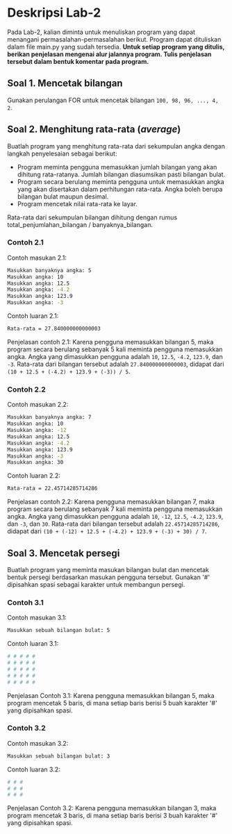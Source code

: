 # Deskripsi Lab-2
Pada Lab-2, kalian diminta untuk menuliskan program yang dapat menangani permasalahan-permasalahan berikut.
Program dapat dituliskan dalam file main.py yang sudah tersedia.
**Untuk setiap program yang ditulis, berikan penjelasan mengenai alur jalannya program. Tulis penjelasan tersebut dalam bentuk komentar pada program.**


## Soal 1. Mencetak bilangan
Gunakan perulangan FOR untuk mencetak bilangan ```100, 98, 96, ..., 4, 2```.



## Soal 2. Menghitung rata-rata (_average_)
Buatlah program yang menghitung rata-rata dari sekumpulan angka dengan langkah penyelesaian sebagai berikut:
- Program meminta pengguna memasukkan jumlah bilangan yang akan dihitung rata-ratanya. Jumlah bilangan diasumsikan pasti bilangan bulat.
- Program secara berulang meminta pengguna untuk memasukkan angka yang akan disertakan dalam perhitungan rata-rata. Angka boleh berupa bilangan bulat maupun desimal.
- Program mencetak nilai rata-rata ke layar.

Rata-rata dari sekumpulan bilangan dihitung dengan rumus total_penjumlahan_bilangan / banyaknya_bilangan.


### Contoh 2.1
Contoh masukan 2.1:
```sh
Masukkan banyaknya angka: 5
Masukkan angka: 10
Masukkan angka: 12.5
Masukkan angka: -4.2
Masukkan angka: 123.9
Masukkan angka: -3
```

Contoh luaran 2.1:
```sh
Rata-rata = 27.840000000000003
```

Penjelasan contoh 2.1:
Karena pengguna memasukkan bilangan 5, maka program secara berulang sebanyak 5 kali meminta pengguna memasukkan angka.
Angka yang dimasukkan pengguna adalah ```10```, ```12.5```, ```-4.2```, ```123.9```, dan ```-3```.
Rata-rata dari bilangan tersebut adalah ```27.840000000000003```, didapat dari
```(10 + 12.5 + (-4.2) + 123.9 + (-3)) / 5```.

### Contoh 2.2
Contoh masukan 2.2:
```sh
Masukkan banyaknya angka: 7
Masukkan angka: 10
Masukkan angka: -12
Masukkan angka: 12.5
Masukkan angka: -4.2
Masukkan angka: 123.9
Masukkan angka: -3
Masukkan angka: 30
```

Contoh luaran 2.2:
```sh
Rata-rata = 22.45714285714286
```

Penjelasan contoh 2.2:
Karena pengguna memasukkan bilangan 7, maka program secara berulang sebanyak 7 kali meminta pengguna memasukkan angka.
Angka yang dimasukkan pengguna adalah ```10```, ```-12```, ```12.5```, ```-4.2```, ```123.9```, dan ```-3```, dan ```30```.
Rata-rata dari bilangan tersebut adalah ```22.45714285714286```, didapat dari
```(10 + (-12) + 12.5 + (-4.2) + 123.9 + (-3) + 30) / 7```.



## Soal 3. Mencetak persegi
Buatlah program yang meminta masukan bilangan bulat dan mencetak bentuk persegi berdasarkan masukan pengguna tersebut.
Gunakan '#' dipisahkan spasi sebagai karakter untuk membangun persegi.


### Contoh 3.1
Contoh masukan 3.1:
```sh
Masukkan sebuah bilangan bulat: 5
```

Contoh luaran 3.1:
```sh
# # # # #
# # # # #
# # # # #
# # # # #
# # # # # 
```

Penjelasan Contoh 3.1:
Karena pengguna memasukkan bilangan 5, maka program mencetak 5 baris, di mana setiap baris berisi 5 buah karakter '#' yang dipisahkan spasi.


### Contoh 3.2
Contoh masukan 3.2:
```sh
Masukkan sebuah bilangan bulat: 3
```

Contoh luaran 3.2:
```sh
# # #
# # #
# # #
```

Penjelasan Contoh 3.2:
Karena pengguna memasukkan bilangan 3, maka program mencetak 3 baris, di mana setiap baris berisi 3 buah karakter '#' yang dipisahkan spasi.
